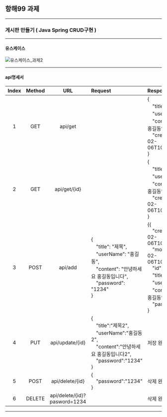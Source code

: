 ## 항해99 과제

---
### 게시판 만들기 ( Java Spring CRUD구현 )
- - - 

#### 유스케이스
![유스케이스_과제2](https://user-images.githubusercontent.com/111578825/218037858-2be7054b-bb3a-4e86-b2bf-d844f860cfc8.png)


- - -

#### api명세서


| Index | Method |             URL              | Request                                                                                                   | Response                                                                                                                                                                                                            |
|:-----:|:------:|:----------------------------:|:----------------------------------------------------------------------------------------------------------|:--------------------------------------------------------------------------------------------------------------------------------------------------------------------------------------------------------------------|
|   1   |  GET   |           api/get            |                                                                                                           | {<br> 　"title": "제목",<br>　"userName": "홍길동",<br>　"content": "안녕하세요 홍길동입니다",<br>　"createdAt": "2023-02-06T10:05:44.402421"<br>}                                                                                      |
|   2   |  GET   |         api/get/{id}         |                                                                                                           | {<br> 　"title": "제목",<br>　"userName": "홍길동",<br>　"content": "안녕하세요 홍길동입니다",<br>　"createdAt": "2023-02-06T10:05:44.402421"<br>}                                                                                      |
|   3   |  POST  |           api/add            | {<br> 　"title": "제목",<br>　"userName": "홍길동",<br>　"content": "안녕하세요 홍길동입니다",<br>　"password": "1234"<br>}   | {{<br>　"createdAt": "2023-02-06T10:34:11.7218094",<br>　"modifiedAt": 2023-02-06T10:34:11.7218094",<br>　"id": 7,<br>　"title": "제목",<br>　"userName": "홍길동",<br>　"content": "안녕하세요 홍길동입다",<br>　"password": "1234"<br>} |
|   4   |  PUT   |       api/update/{id}        | {<br>　"title":"제목2",<br>　"userName":"홍길동2",<br>　"content":"안녕하세요 홍길동입니다2",<br>　"password":"1234"<br>}     | 저장 완료                                                                                                                                                                                                               |
|   5   |  POST  |       api/delete/{id}        | {<br>　"password":"1234"<br>} | 삭제 완료                                                                                                                                                                                                               |
|   6   | DELETE | api/delete/{id}?pasword=1234 |  | 삭제 완료                                                                                                                                                                                                               |
------